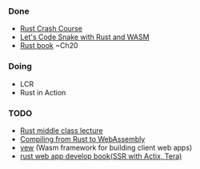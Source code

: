 
### Done 

* [Rust Crash Course](https://www.youtube.com/watch?v=zF34dRivLOw)
* [Let's Code Snake with Rust and WASM](https://www.youtube.com/watch?v=iR7Q_6quwSI)
* [Rust book](https://doc.rust-lang.org/book/) ~Ch20

### Doing

* LCR
* Rust in Action

### TODO

* [Rust middle class lecture](https://www.youtube.com/watch?v=91LF1kZJj_o&list=PLlSZlNj22M7RSK23wBRLdgu8tdFbbMUqR&index=3)
* [Compiling from Rust to WebAssembly
](https://developer.mozilla.org/en-US/docs/WebAssembly/Rust_to_wasm)
* [yew](https://github.com/yewstack/yew) (Wasm framework for building client web apps)
* [rust web app develop book(SSR with Actix, Tera)](https://livebook.manning.com/book/rust-servers-services-and-apps/chapter-7/v-11/69)
